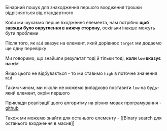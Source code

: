 Бінарний пошук для знаходження першого входження трошки відрізняється від стандартного

Коли ми шукаємо перше входження елемента, нам потрібно **щоб завжди було округлення в нижчу сторону**, оскільки інакше можуть бути проблеми

Після того, як `mid` вказує на елемент, який дорівнює `target` ми додаємо ще одну перевірку

Ми говоримо, що знайшли результат тоді й тільки тоді, **коли `low` вказує на `mid`**

Якщо цього не відбувається - то ми ставимо `high` в поточне значення `mid`

Таким чином, ми ніколи не можемо випадково поставити `low` на будь-який елемент, окрім першого

Приклади реалізації цього алгоритму на різних мовах програмування - [github](https://github.com/ltlaitoff/algorithm/tree/main/binary-search)

Також ми можемо знайти для останього елементу - [[Binary search для останього входження в масив]]